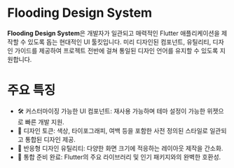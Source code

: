 # Flooding Design System

**Flooding Design System**은 개발자가 일관되고 매력적인 Flutter 애플리케이션을 제작할 수 있도록 돕는 현대적인 UI 툴킷입니다. 미리 디자인된 컴포넌트, 유틸리티, 디자인 가이드를 제공하여 프로젝트 전반에 걸쳐 통일된 디자인 언어를 유지할 수 있도록 지원합니다.

# 주요 특징
-	🛠 커스터마이징 가능한 UI 컴포넌트: 재사용 가능하며 테마 설정이 가능한 위젯으로 빠른 개발 지원.
-	🎨 디자인 토큰: 색상, 타이포그래피, 여백 등을 포함한 사전 정의된 스타일로 일관되고 통합된 디자인 제공.
-	📐 반응형 디자인 유틸리티: 다양한 화면 크기에 적응하는 레이아웃 제작을 간소화.
-	🔗 통합 준비 완료: Flutter의 주요 라이브러리 및 인기 패키지와의 완벽한 호환성.